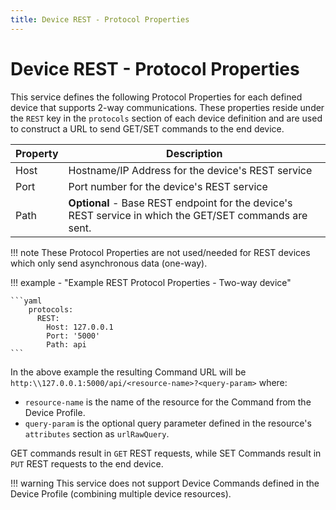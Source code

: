 ```yaml
---
title: Device REST - Protocol Properties
---
```


# Device REST - Protocol Properties

This service defines the following Protocol Properties for each defined device that supports 2-way communications.  These properties reside under the `REST` key in the `protocols` section of each device definition and are used to construct a URL to send GET/SET commands to the end device.

| Property | Description                                                  |
| -------- | ------------------------------------------------------------ |
| Host     | Hostname/IP Address for the device's REST service            |
| Port     | Port number for the device's REST service                    |
| Path     | **Optional** - Base REST endpoint for the device's REST service in which the GET/SET commands are sent. |

!!! note
    These Protocol Properties are not used/needed for REST devices which only send asynchronous data (one-way).

!!! example - "Example REST Protocol Properties - Two-way device"

    ```yaml
        protocols:
          REST:
            Host: 127.0.0.1
            Port: '5000'
            Path: api
    ```

In the above example the resulting Command URL will be `http:\\127.0.0.1:5000/api/<resource-name>?<query-param>` where:

- `resource-name` is the name of the resource for the Command from the Device Profile.
- `query-param` is the optional query parameter defined in the resource's `attributes` section as `urlRawQuery`.

GET commands result in `GET` REST requests, while SET Commands result in `PUT` REST requests to the end device.

!!! warning
    This service does not support Device Commands defined in the Device Profile (combining multiple device resources). 
